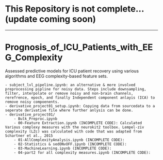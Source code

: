 # This Repository is not complete... (update coming soon)
--- 
# Prognosis_of_ICU_Patients_with_EEG_Complexity
Assessed predictive models for ICU patient recovery using various algorithms and EEG complexity-based feature sets.


    - subject_lvl_pipeline.ipynb: an alternative & more involved preprocessing pipline for noisy data. Steps include downsampling, filter, interpolate or remove noisy and non-brain channels, rerefrence, epoch, and finally Independent component anlayis (ICA) to remove noisy compoenents.
    - derivative_project01_setup.ipynb: Copying data from sourcedata to a seperate derivative file where further anlysis can be done. 
    - derivative_project01/
        - Bulk_Preproc.ipynb
        - 00-Feature Extraction.ipynb (INCOMPLETE CODE): Calculated Various complexy measures with the neurokit2 toolbox. Lempel-ziv complexity (LZc) was calculated with code that was adapted from Schartner et al., 2015 
        - 01-AllComplexityAnalysis.ipynb (INCOMPLETE CODE): 
        - 02-Statistics & sedONvOFF.ipynb (INCOMPLETE CODE): 
        - 03-MachineLearning.ipynb (INCOMPLETE CODE):
        - 04-part2 for all complexity measures.ipynb (INCOMPLETE CODE):

